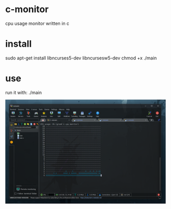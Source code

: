 # c-monitor
 cpu usage monitor written in c

# install
 sudo apt-get install libncurses5-dev libncursesw5-dev
 chmod +x ./main

# use
 run it with: ./main

![screenshot](image.png)